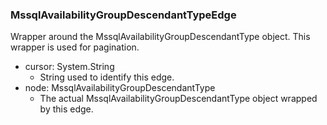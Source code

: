 ### MssqlAvailabilityGroupDescendantTypeEdge
Wrapper around the MssqlAvailabilityGroupDescendantType object. This wrapper is used for pagination.

- cursor: System.String
  - String used to identify this edge.
- node: MssqlAvailabilityGroupDescendantType
  - The actual MssqlAvailabilityGroupDescendantType object wrapped by this edge.
